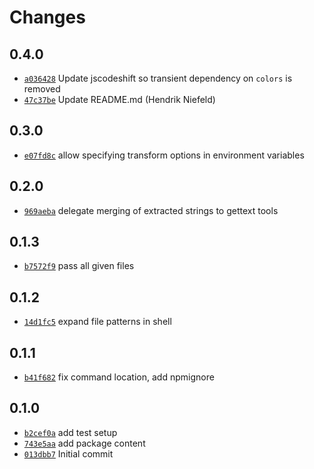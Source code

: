 # Changes

## 0.4.0

- [`a036428`](https://github.com/offen/l10nify/commit/a036428e59b7f5cd87a75fc956246997ea3c6e34)
  Update jscodeshift so transient dependency on `colors` is removed
- [`47c37be`](https://github.com/offen/l10nify/commit/47c37bec5efff493d1bec270cf949676f17fc54d)
  Update README.md (Hendrik Niefeld)

## 0.3.0

- [`e07fd8c`](https://github.com/offen/l10nify/commit/e07fd8ce6c4bff7fe55e072694d32799eed1811d)
  allow specifying transform options in environment variables

## 0.2.0

- [`969aeba`](https://github.com/offen/l10nify/commit/969aeba74af91c3d4c3fe39908240b251ae5fc6c)
  delegate merging of extracted strings to gettext tools

## 0.1.3

- [`b7572f9`](https://github.com/offen/l10nify/commit/b7572f989781d4c73d02e2e7d66bf9f33504bdd0)
  pass all given files

## 0.1.2

- [`14d1fc5`](https://github.com/offen/l10nify/commit/14d1fc5b2ab9268c2aecd5c57d152ae9296e3a62)
  expand file patterns in shell

## 0.1.1

- [`b41f682`](https://github.com/offen/l10nify/commit/b41f68265e9dd8364314b378422a04a964e2cbdd)
  fix command location, add npmignore

## 0.1.0

- [`b2cef0a`](https://github.com/offen/l10nify/commit/b2cef0a825c6c8f7b9beb19438f61c83521f5e76)
  add test setup
- [`743e5aa`](https://github.com/offen/l10nify/commit/743e5aa521ce917581b3c3430c67cd2cca28e7b8)
  add package content
- [`013dbb7`](https://github.com/offen/l10nify/commit/013dbb72c15a1c18adc3e5ce846ebd94dada98a0)
  Initial commit
